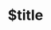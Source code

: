 ---
title: $title
second_title: Aspose.Tasks for .NET API Reference
description: $description
type: docs
weight: $weight
url: /fa/net/$ref/
---